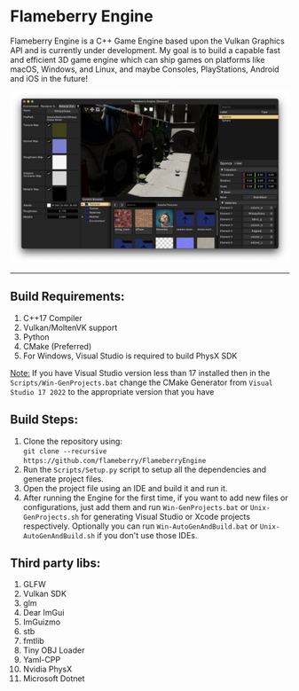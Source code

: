 # Flameberry Engine

Flameberry Engine is a C++ Game Engine based upon the Vulkan Graphics API and is currently under development. My goal is to build a capable fast and efficient 3D game engine which can ship games on platforms like macOS, Windows, and Linux, and maybe Consoles, PlayStations, Android and iOS in the future!

<img src="screenshots/Flameberry_SS_UI.png">

***

## Build Requirements:
1. C++17 Compiler
2. Vulkan/MoltenVK support
3. Python
4. CMake (Preferred)
5. For Windows, Visual Studio is required to build PhysX SDK

<u>Note:</u> If you have Visual Studio version less than 17 installed then in the `Scripts/Win-GenProjects.bat` change the CMake Generator from `Visual Studio 17 2022` to the appropriate version that you have

## Build Steps:
1. Clone the repository using: <br> `git clone --recursive https://github.com/flameberry/FlameberryEngine`
2. Run the `Scripts/Setup.py` script to setup all the dependencies and generate project files.
3. Open the project file using an IDE and build it and run it.
4. After running the Engine for the first time, if you want to add new files or configurations, just add them and run `Win-GenProjects.bat` or `Unix-GenProjects.sh` for generating Visual Studio or Xcode projects respectively. Optionally you can run `Win-AutoGenAndBuild.bat` or `Unix-AutoGenAndBuild.sh` if you don't use those IDEs.

## Third party libs:
1. GLFW
2. Vulkan SDK
3. glm
4. Dear ImGui
5. ImGuizmo
6. stb
7. fmtlib
8. Tiny OBJ Loader
8. Yaml-CPP
10. Nvidia PhysX
11. Microsoft Dotnet